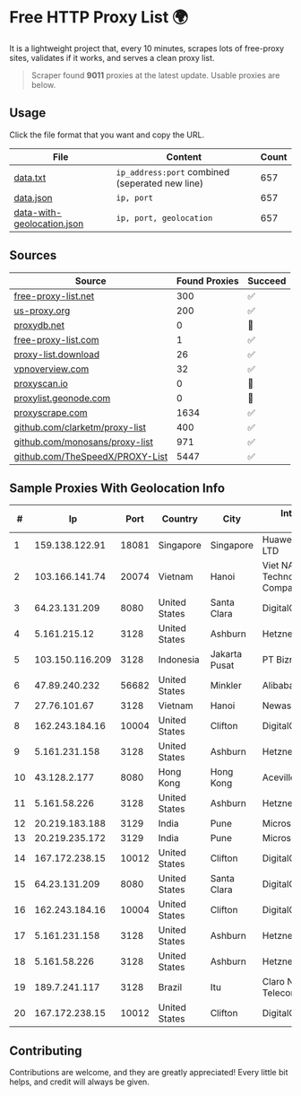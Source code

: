 
# Free HTTP Proxy List 🌍

It is a lightweight project that, every 10 minutes, scrapes lots of free-proxy sites, validates if it works, and serves a clean proxy list.


> Scraper found **9011** proxies at the latest update. Usable proxies are below.

## Usage

Click the file format that you want and copy the URL.


|File|Content|Count|
|----|-------|-----|
|[data.txt](https://raw.githubusercontent.com/themiralay/Proxy-List-World/master/data.txt)|`ip_address:port` combined (seperated new line)|657|
|[data.json](https://raw.githubusercontent.com/themiralay/Proxy-List-World/master/data.json)|`ip, port`|657|
|[data-with-geolocation.json](https://raw.githubusercontent.com/themiralay/Proxy-List-World/master/data-with-geolocation.json)|`ip, port, geolocation`|657|

## Sources

|Source|Found Proxies|Succeed|
|------|-------------|-------|
|[free-proxy-list.net](https://free-proxy-list.net)|300|✅|
|[us-proxy.org](https://www.us-proxy.org)|200|✅|
|[proxydb.net](http://proxydb.net)|0|🚫|
|[free-proxy-list.com](https://free-proxy-list.com/?page=&port=&type%5B%5D=http&type%5B%5D=https&up_time=0&search=Search)|1|✅|
|[proxy-list.download](https://www.proxy-list.download/HTTP)|26|✅|
|[vpnoverview.com](https://vpnoverview.com/privacy/anonymous-browsing/free-proxy-servers)|32|✅|
|[proxyscan.io](https://www.proxyscan.io)|0|🚫|
|[proxylist.geonode.com](https://proxylist.geonode.com/api/proxy-list?limit=300&page=1&sort_by=lastChecked&sort_type=desc&protocols=http,https)|0|🚫|
|[proxyscrape.com](https://api.proxyscrape.com/v2/?request=displayproxies&protocol=http&timeout=10000&country=all&ssl=all&anonymity=all)|1634|✅|
|[github.com/clarketm/proxy-list](https://raw.githubusercontent.com/clarketm/proxy-list/master/proxy-list-raw.txt)|400|✅|
|[github.com/monosans/proxy-list](https://raw.githubusercontent.com/monosans/proxy-list/main/proxies/http.txt)|971|✅|
|[github.com/TheSpeedX/PROXY-List](https://raw.githubusercontent.com/TheSpeedX/PROXY-List/master/http.txt)|5447|✅|


## Sample Proxies With Geolocation Info

|#|Ip|Port|Country|City|Internet Service Provider|
|-|--|----|-------|----|-------------------------|
|1|159.138.122.91|18081|Singapore|Singapore|Huawei International Pte. LTD|
|2|103.166.141.74|20074|Vietnam|Hanoi|Viet NAM Cloud Technology Joint Stock Company|
|3|64.23.131.209|8080|United States|Santa Clara|DigitalOcean, LLC|
|4|5.161.215.12|3128|United States|Ashburn|Hetzner Online GmbH|
|5|103.150.116.209|3128|Indonesia|Jakarta Pusat|PT Biznet Gio Nusantara|
|6|47.89.240.232|56682|United States|Minkler|Alibaba.com LLC|
|7|27.76.101.67|3128|Vietnam|Hanoi|Newass2011xDSLHCMC|
|8|162.243.184.16|10004|United States|Clifton|DigitalOcean, LLC|
|9|5.161.231.158|3128|United States|Ashburn|Hetzner Online GmbH|
|10|43.128.2.177|8080|Hong Kong|Hong Kong|Aceville Pte.ltd|
|11|5.161.58.226|3128|United States|Ashburn|Hetzner Online GmbH|
|12|20.219.183.188|3129|India|Pune|Microsoft Corporation|
|13|20.219.235.172|3129|India|Pune|Microsoft Corporation|
|14|167.172.238.15|10012|United States|Clifton|DigitalOcean, LLC|
|15|64.23.131.209|8080|United States|Santa Clara|DigitalOcean, LLC|
|16|162.243.184.16|10004|United States|Clifton|DigitalOcean, LLC|
|17|5.161.231.158|3128|United States|Ashburn|Hetzner Online GmbH|
|18|5.161.58.226|3128|United States|Ashburn|Hetzner Online GmbH|
|19|189.7.241.117|3128|Brazil|Itu|Claro NXT Telecomunicacoes Ltda|
|20|167.172.238.15|10012|United States|Clifton|DigitalOcean, LLC|



## Contributing

Contributions are welcome, and they are greatly appreciated! Every
little bit helps, and credit will always be given.

